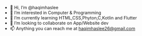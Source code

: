 - 👋 Hi, I’m @haqimhaslee
- 👀 I’m interested in Computer & Programming
- 🌱 I’m currently learning HTML,CSS,Phyton,C,Kotlin and Flutter
- 💞️ I’m looking to collaborate on App/Website dev
- 📫 Anything you can reach me at haqimhaslee26@gmail.com

<!---
haqimhaslee/haqimhaslee is a ✨ special ✨ repository because its `README.md` (this file) appears on your GitHub profile.
You can click the Preview link to take a look at your changes.
--->
